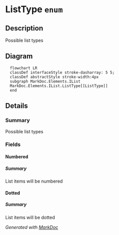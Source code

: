 # ListType `enum`

## Description
Possible list types

## Diagram
```mermaid
  flowchart LR
  classDef interfaceStyle stroke-dasharray: 5 5;
  classDef abstractStyle stroke-width:4px
  subgraph MarkDoc.Elements.IList
  MarkDoc.Elements.IList.ListType[[ListType]]
  end
```

## Details
### Summary
Possible list types

### Fields
#### Numbered
##### Summary
List items will be numbered

#### Dotted
##### Summary
List items will be dotted

*Generated with* [*MarkDoc*](https://github.com/hailstorm75/MarkDoc.Core)
